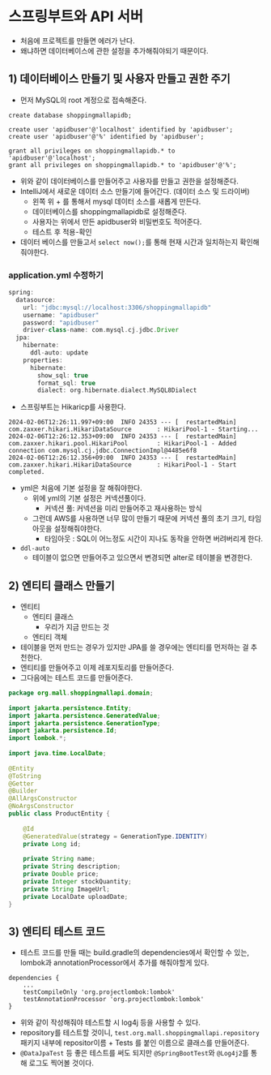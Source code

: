 # 스프링부트와 API 서버
- 처음에 프로젝트를 만들면 에러가 난다.
- 왜냐하면 데이터베이스에 관한 설정을 추가해줘야되기 때문이다.

## 1) 데이터베이스 만들기 및 사용자 만들고 권한 주기
- 먼저 MySQL의 root 계정으로 접속해준다.
```mysql
create database shoppingmallapidb;  
  
create user 'apidbuser'@'localhost' identified by 'apidbuser';  
create user 'apidbuser'@'%' identified by 'apidbuser';  
  
grant all privileges on shoppingmallapidb.* to 'apidbuser'@'localhost';  
grant all privileges on shoppingmallapidb.* to 'apidbuser'@'%';
```
- 위와 같이 데이터베이스를 만들어주고 사용자를 만들고 권한을 설정해준다.
- IntelliJ에서 새로운 데이터 소스 만들기에 들어간다. (데이터 소스 및 드라이버)
	- 왼쪽 위 + 를 통해서 mysql 데이터 소스를 새롭게 만든다.
	- 데이터베이스를 shoppingmallapidb로 설정해준다.
	- 사용자는 위에서 만든 apidbuser와 비밀번호도 적어준다.
	- 테스트 후 적용-확인
- 데이터 베이스를 만들고서 `select now();`를 통해 현재 시간과 일치하는지 확인해줘야한다.

### application.yml 수정하기
```groovy
spring:  
  datasource:  
    url: "jdbc:mysql://localhost:3306/shoppingmallapidb"  
    username: "apidbuser"  
    password: "apidbuser"  
    driver-class-name: com.mysql.cj.jdbc.Driver  
  jpa:  
    hibernate:  
      ddl-auto: update  
    properties:  
      hibernate:  
        show_sql: true  
        format_sql: true  
        dialect: org.hibernate.dialect.MySQL8Dialect
```
- 스프링부트는 Hikaricp를 사용한다.
```shell
2024-02-06T12:26:11.997+09:00  INFO 24353 --- [  restartedMain] com.zaxxer.hikari.HikariDataSource       : HikariPool-1 - Starting...
2024-02-06T12:26:12.353+09:00  INFO 24353 --- [  restartedMain] com.zaxxer.hikari.pool.HikariPool        : HikariPool-1 - Added connection com.mysql.cj.jdbc.ConnectionImpl@4485e6f8
2024-02-06T12:26:12.356+09:00  INFO 24353 --- [  restartedMain] com.zaxxer.hikari.HikariDataSource       : HikariPool-1 - Start completed.
```
- yml은 처음에 기본 설정을 잘 해줘야한다.
	- 위에 yml의 기본 설정은 커넥션풀이다.
		- 커넥션 풀: 커넥션을 미리 만들어주고 재사용하는 방식
	- 그런데 AWS를 사용하면 너무 많이 만들기 때문에 커넥션 풀의 초기 크기, 타임아웃을 설정해줘야한다.
		- 타임아웃 : SQL이 어느정도 시간이 지나도 동작을 안하면 버려버리게 한다.
- `ddl-auto`
	- 테이블이 없으면 만들어주고 있으면서 변경되면 alter로 테이블을 변경한다.

## 2) 엔티티 클래스 만들기
- 엔티티
	- 엔티티 클래스
		- 우리가 지금 만드는 것
	- 엔티티 객체
- 테이블을 먼저 만드는 경우가 있지만 JPA를 쓸 경우에는 엔티티를 먼저하는 걸 추천한다.
- 엔티티를 만들어주고 이제 레포지토리를 만들어준다.
- 그다음에는 테스트 코드를 만들어준다.
```java
package org.mall.shoppingmallapi.domain;  
  
import jakarta.persistence.Entity;  
import jakarta.persistence.GeneratedValue;  
import jakarta.persistence.GenerationType;  
import jakarta.persistence.Id;  
import lombok.*;  
  
import java.time.LocalDate;  
  
@Entity  
@ToString  
@Getter  
@Builder  
@AllArgsConstructor  
@NoArgsConstructor  
public class ProductEntity {  
  
    @Id  
    @GeneratedValue(strategy = GenerationType.IDENTITY)  
    private Long id;  
  
    private String name;  
    private String description;  
    private Double price;  
    private Integer stockQuantity;  
    private String ImageUrl;  
    private LocalDate uploadDate;  
}
```
## 3) 엔티티 테스트 코드
- 테스트 코드를 만들 때는 build.gradle의 dependencies에서 확인할 수 있는, lombok과 annotationProcessor에서 추가를 해줘야할게 있다.
```
dependencies {
	...
	testCompileOnly 'org.projectlombok:lombok'
	testAnnotationProcessor 'org.projectlombok:lombok'
}
```
- 위와 같이 작성해줘야 테스트할 시 log4j 등을 사용할 수 있다.
- repository를 테스트할 것이니, `test.org.mall.shoppingmallapi.repository` 패키지 내부에 repositor이름 + Tests 를 붙인 이름으로 클래스를 만들어준다.
- `@DataJpaTest` 등 좋은 테스트를 써도 되지만 `@SpringBootTest`와 `@Log4j2`를 통해 로그도 찍어볼 것이다.
```java

```